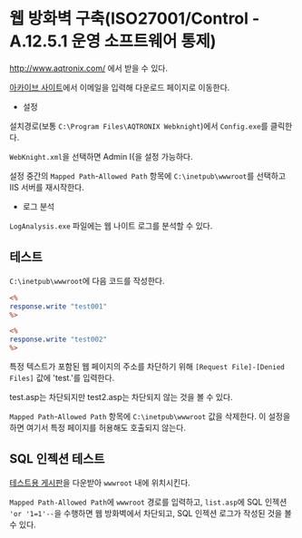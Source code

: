 # 웹 방화벽 구축(ISO27001/Control - A.12.5.1 운영 소프트웨어 통제)

http://www.aqtronix.com/ 에서 받을 수 있다.

[아카이브 사이트](https://www.aqtronix.com/?PageID=164)에서 이메일을 입력해 다운로드 페이지로 이동한다.

* 설정

설치경로(보통 `C:\Program Files\AQTRONIX Webknight`)에서 `Config.exe`를 클릭한다.

`WebKnight.xml`을 선택하면 Admin I{을 설정 가능하다.

설정 중간의 `Mapped Path`-`Allowed Path` 항목에 `C:\inetpub\wwwroot`를 선택하고 IIS 서버를 재시작한다.

* 로그 분석

`LogAnalysis.exe` 파일에는 웹 나이트 로그를 분석할 수 있다.

## 테스트

`C:\inetpub\wwwroot`에 다음 코드를 작성한다.

```test.asp
<%
response.write "test001"
%>
```

```test2.asp
<%
response.write "test002"
%>
```

특정 텍스트가 포함된 웹 페이지의 주소를 차단하기 위해 `[Request File]-[Denied Files]` 값에 'test.'를 입력한다.

test.asp는 차단되지만 test2.asp는 차단되지 않는 것을 볼 수 있다.

`Mapped Path`-`Allowed Path` 항목에 `C:\inetpub\wwwroot` 값을 삭제한다. 이 설정을 하면 여기서 특정 페이지를 허용해도 호출되지 않는다.

## SQL 인젝션 테스트

[테스트용 게시판](blog.naver.com/PostView.nhn?blogId=privacylab&Redirect=View&logNo=220781545045)을 다운받아 `wwwroot` 내에 위치시킨다.

`Mapped Path-Allowed Path`에 `wwwroot` 경로를 입력하고, `list.asp`에 SQL 인젝션 `'or '1=1'--`을 수행하면 웹 방화벽에서 차단되고, SQL 인젝션 로그가 작성된 것을 볼 수 있다.


